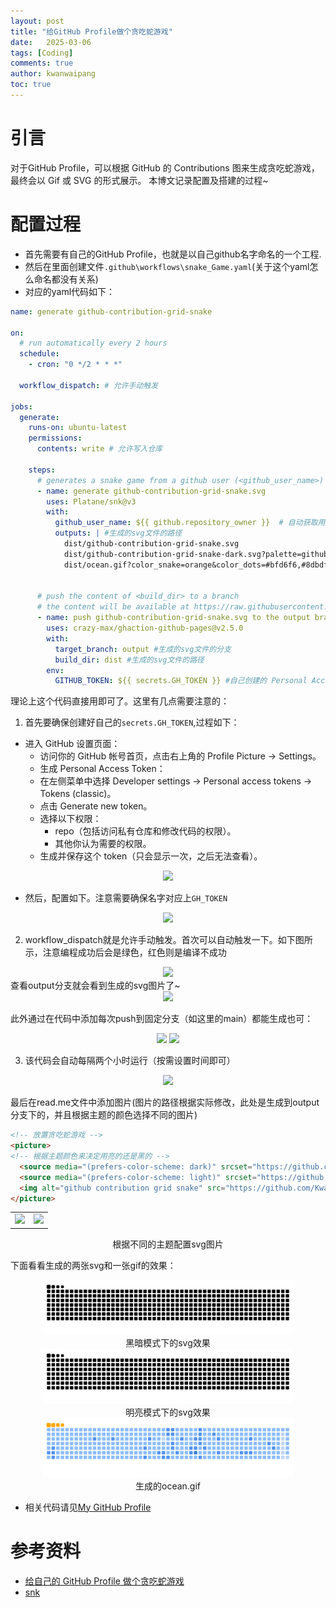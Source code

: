 ```yaml
---
layout: post
title: "给GitHub Profile做个贪吃蛇游戏"
date:   2025-03-06
tags: [Coding]
comments: true
author: kwanwaipang
toc: true
---
```



<!-- * 目录
{:toc} -->


<!-- !!!!!!!!!!!!!!!!!!!!!!!!!!!!!!!!!!!!!!!!!!!!!!!!!!!!!!!!!!!!!!!!!!!!!!!!!!!!!!!!!!!!!!!!!!!!!!!!!!!!!!!!!!!!!!!!!!!!!!!!!!! -->
# 引言
对于GitHub Profile，可以根据 GitHub 的 Contributions 图来生成贪吃蛇游戏，最终会以 Gif 或 SVG 的形式展示。
本博文记录配置及搭建的过程~

# 配置过程
* 首先需要有自己的GitHub Profile，也就是以自己github名字命名的一个工程.
* 然后在里面创建文件`.github\workflows\snake_Game.yaml`(关于这个yaml怎么命名都没有关系)
* 对应的yaml代码如下：

```yaml
name: generate github-contribution-grid-snake

on:
  # run automatically every 2 hours
  schedule:
    - cron: "0 */2 * * *" 
  
  workflow_dispatch: # 允许手动触发
  
jobs:
  generate:
    runs-on: ubuntu-latest
    permissions: 
      contents: write # 允许写入仓库
  
    steps:
      # generates a snake game from a github user (<github_user_name>) contributions graph, output a svg animation at <svg_out_path>
      - name: generate github-contribution-grid-snake.svg
        uses: Platane/snk@v3
        with:
          github_user_name: ${{ github.repository_owner }}  # 自动获取用户名
          outputs: | #生成的svg文件的路径
            dist/github-contribution-grid-snake.svg
            dist/github-contribution-grid-snake-dark.svg?palette=github-dark
            dist/ocean.gif?color_snake=orange&color_dots=#bfd6f6,#8dbdff,#64a1f4,#4b91f1,#3c7dd9
  
  
      # push the content of <build_dir> to a branch
      # the content will be available at https://raw.githubusercontent.com/<github_user>/<repository>/<target_branch>/<file> , or as github page
      - name: push github-contribution-grid-snake.svg to the output branch
        uses: crazy-max/ghaction-github-pages@v2.5.0
        with:
          target_branch: output #生成的svg文件的分支
          build_dir: dist #生成的svg文件的路径
        env:
          GITHUB_TOKEN: ${{ secrets.GH_TOKEN }} #自己创建的 Personal Access Token (PAT)并添加到GitHub Secrets
```

理论上这个代码直接用即可了。这里有几点需要注意的：
1. 首先要确保创建好自己的`secrets.GH_TOKEN`,过程如下：
  * 进入 GitHub 设置页面：
    * 访问你的 GitHub 帐号首页，点击右上角的 Profile Picture → Settings。
    * 生成 Personal Access Token：
    * 在左侧菜单中选择 Developer settings → Personal access tokens → Tokens (classic)。
    * 点击 Generate new token。
    * 选择以下权限：
      * repo（包括访问私有仓库和修改代码的权限）。
      * 其他你认为需要的权限。
    * 生成并保存这个 token（只会显示一次，之后无法查看）。
<div align="center">
  <img src="https://kwanwaipang.github.io/ubuntu_md_blog/images/WX20250206-175838@2x.png" width="80%" />
<figcaption>
</figcaption>
</div>

  * 然后，配置如下。注意需要确保名字对应上`GH_TOKEN`
<div align="center">
  <img src="https://kwanwaipang.github.io/ubuntu_md_blog/images/微信截图_20250306164449.png" width="80%" />
<figcaption>
</figcaption>
</div>
  
2. workflow_dispatch就是允许手动触发。首次可以自动触发一下。如下图所示，注意编程成功后会是绿色，红色则是编译不成功
<div align="center">
  <img src="https://kwanwaipang.github.io/ubuntu_md_blog/images/微信截图_20250306163955.png" width="80%" />
<figcaption>  
</figcaption>
</div> 
查看output分支就会看到生成的svg图片了~
<div align="center">
  <img src="https://kwanwaipang.github.io/ubuntu_md_blog/images/微信截图_20250306165030.png" width="80%" />
<figcaption>  
</figcaption>
</div> 

此外通过在代码中添加每次push到固定分支（如这里的main）都能生成也可：
<div align="center">
  <img src="https://kwanwaipang.github.io/ubuntu_md_blog/images/微信截图_20250306170035.png" width="80%" />
  <img src="https://kwanwaipang.github.io/ubuntu_md_blog/images/微信截图_20250306165918.png" width="80%" />
<figcaption>  
</figcaption>
</div> 


3. 该代码会自动每隔两个小时运行（按需设置时间即可）

<div align="center">
  <img src="https://kwanwaipang.github.io/ubuntu_md_blog/images/微信截图_20250306191718.png" width="80%" />
<figcaption>  
</figcaption>
</div> 

最后在read.me文件中添加图片(图片的路径根据实际修改，此处是生成到output分支下的，并且根据主题的颜色选择不同的图片)

```md
<!-- 放置贪吃蛇游戏 -->
<picture>
<!-- 根据主题颜色来决定用亮的还是黑的 -->
  <source media="(prefers-color-scheme: dark)" srcset="https://github.com/KwanWaiPang/KwanWaiPang/blob/output/github-contribution-grid-snake-dark.svg" />
  <source media="(prefers-color-scheme: light)" srcset="https://github.com/KwanWaiPang/KwanWaiPang/blob/output/github-contribution-grid-snake.svg" />
  <img alt="github contribution grid snake" src="https://github.com/KwanWaiPang/KwanWaiPang/blob/output/github-contribution-grid-snake.svg" />
</picture>
```

<div align="center">
  <table style="border: none; background-color: transparent;">
    <tr align="center">
      <td style="width: 50%; border: none; padding: 0.01; background-color: transparent; vertical-align: middle;">
        <img src="https://kwanwaipang.github.io/ubuntu_md_blog/images/微信截图_20250306164801.png" width="100%" />
      </td>
      <td style="width: 50%; border: none; padding: 0.01; background-color: transparent; vertical-align: middle;">
        <img src="https://kwanwaipang.github.io/ubuntu_md_blog/images/微信截图_20250306164820.png" width="100%" />
      </td>
    </tr>
  </table>
  <figcaption>
根据不同的主题配置svg图片
  </figcaption>
</div>

下面看看生成的两张svg和一张gif的效果：

<div align="center">
  <img src="https://github.com/KwanWaiPang/KwanWaiPang/raw/output/github-contribution-grid-snake-dark.svg" width="80%" />
<figcaption>  
黑暗模式下的svg效果
</figcaption>
</div> 

<div align="center">
  <img src="https://github.com/KwanWaiPang/KwanWaiPang/raw/output/github-contribution-grid-snake.svg" width="80%" />
<figcaption>  
明亮模式下的svg效果
</figcaption>
</div> 

<div align="center">
  <img src="https://github.com/KwanWaiPang/KwanWaiPang/raw/output/ocean.gif" width="80%" />
<figcaption>  
生成的ocean.gif
</figcaption>
</div> 



* 相关代码请见[My GitHub Profile](https://github.com/KwanWaiPang/KwanWaiPang)


# 参考资料
* [给自己的 GitHub Profile 做个贪吃蛇游戏](https://github.com/WJCHumble/Blog/issues/31)
* [snk](https://github.com/Platane/snk)